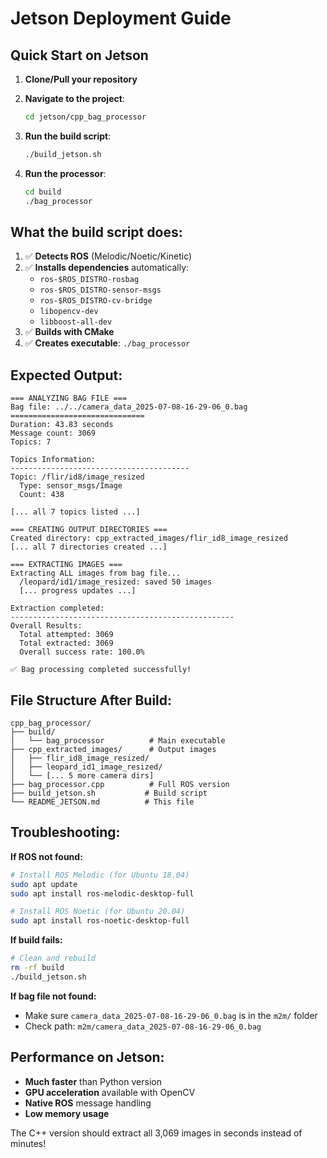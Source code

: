 # Jetson Deployment Guide

## Quick Start on Jetson

1. **Clone/Pull your repository**
2. **Navigate to the project**:
   ```bash
   cd jetson/cpp_bag_processor
   ```

3. **Run the build script**:
   ```bash
   ./build_jetson.sh
   ```

4. **Run the processor**:
   ```bash
   cd build
   ./bag_processor
   ```

## What the build script does:

1. ✅ **Detects ROS** (Melodic/Noetic/Kinetic)
2. ✅ **Installs dependencies** automatically:
   - `ros-$ROS_DISTRO-rosbag`
   - `ros-$ROS_DISTRO-sensor-msgs` 
   - `ros-$ROS_DISTRO-cv-bridge`
   - `libopencv-dev`
   - `libboost-all-dev`
3. ✅ **Builds with CMake** 
4. ✅ **Creates executable**: `./bag_processor`

## Expected Output:

```
=== ANALYZING BAG FILE ===
Bag file: ../../camera_data_2025-07-08-16-29-06_0.bag
==============================
Duration: 43.83 seconds
Message count: 3069
Topics: 7

Topics Information:
----------------------------------------
Topic: /flir/id8/image_resized
  Type: sensor_msgs/Image
  Count: 438

[... all 7 topics listed ...]

=== CREATING OUTPUT DIRECTORIES ===
Created directory: cpp_extracted_images/flir_id8_image_resized
[... all 7 directories created ...]

=== EXTRACTING IMAGES ===
Extracting ALL images from bag file...
  /leopard/id1/image_resized: saved 50 images
  [... progress updates ...]

Extraction completed:
--------------------------------------------------
Overall Results:
  Total attempted: 3069
  Total extracted: 3069
  Overall success rate: 100.0%

✅ Bag processing completed successfully!
```

## File Structure After Build:

```
cpp_bag_processor/
├── build/
│   └── bag_processor          # Main executable
├── cpp_extracted_images/      # Output images
│   ├── flir_id8_image_resized/
│   ├── leopard_id1_image_resized/
│   └── [... 5 more camera dirs]
├── bag_processor.cpp          # Full ROS version
├── build_jetson.sh           # Build script
└── README_JETSON.md          # This file
```

## Troubleshooting:

**If ROS not found:**
```bash
# Install ROS Melodic (for Ubuntu 18.04)
sudo apt update
sudo apt install ros-melodic-desktop-full

# Install ROS Noetic (for Ubuntu 20.04)  
sudo apt install ros-noetic-desktop-full
```

**If build fails:**
```bash
# Clean and rebuild
rm -rf build
./build_jetson.sh
```

**If bag file not found:**
- Make sure `camera_data_2025-07-08-16-29-06_0.bag` is in the `m2m/` folder
- Check path: `m2m/camera_data_2025-07-08-16-29-06_0.bag`

## Performance on Jetson:

- **Much faster** than Python version
- **GPU acceleration** available with OpenCV
- **Native ROS** message handling
- **Low memory usage**

The C++ version should extract all 3,069 images in seconds instead of minutes!